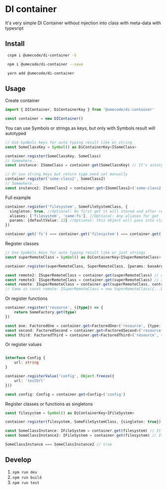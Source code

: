 # DI container

It's very simple DI Container without injection into class with meta-data with typesript

## Install

```sh
 cnpm i @umecode/di-container -S
```

```sh
 npm i @umecode/di-container --save
```

```sh
 yarn add @umecode/di-container
```

## Usage

Create container
```ts
import { DIContainer, DiContainerKey } from '@umecode/di-container'

const container = new DIContainer()
```

You can use Symbols or strings as keys, but only with Symbols result will autotyped
```ts
// Use Symbols keys for auto typing result like or string
const SomeClassKey = Symbol() as DiContainerKey<ISomeClass>

container.register(SomeClassKey, SomeClass)
// Somewhere...
const instance: ISomeClass = container.get(SomeClassKey) // It's autotyped for ISomeClass becouse of Symbol key

// Or use string keys but return type need set manually
container.register('some-class2', SomeClass2)
// Somewhere...
const instance2: ISomeClass2 = container.get<ISomeClass2>('some-class2')
```

Full example
```ts
container.register('filesystem', SomeFileSystemClass, {
  singleton: true, //Optional: On first get it will stored and after return stored value
  aliases: ['filesystem', 'same-fs'], //Optional: Any aliases for get
  params: {defaultValue: 22} //Optional: this object will pass into class constructor or function call, ignored for other value types
})

container.get('fs') === container.get('filesystem') === container.get('same-fs') // true
```

Register classes
```ts
// Use Symbols keys for auto typing result like or just strings
const superRemoteClass = Symbol() as DiContainerKey<ISuperRemoteClass>

container.register(superRemoteClass, SuperRemoteClass, {params: baseArgObject})

const remote2: ISuperRemoteClass = container.get(superRemoteClass) // other instance of this class
const remote3: ISuperRemoteClass = container.get(superRemoteClass) // another instance of this class
const remote: ISuperRemoteClass = container.get(superRemoteClass, contructorArgObject)
// Same as const remote: ISuperRemoteClass = new SuperRemoteClass({...baseArgObject, ...contructorArgObject)
```
Or register functions
```ts
container.register('resource', ({type}) => {
    return SomeFactory.get(type)
})

const one: FactoredOne = container.get<FactoredOne>('resource', {type: 'first'})
const second: FactoredSecond = container.get<FactoredSecond>('resource', {type: 'second'})
const third: FactoredThird = container.get<FactoredThird>('resource', {type: 'third'})

```
Or register values
```ts

interface Config {
    url: string
}

container.registerValue('config', Object.freeze({
    url: 'testUrl'
}))

const config: Config = container.get<Config>('config')
```
Register classes or functions as singletons
```ts
const filesystem = Symbol() as DiContainerKey<IFileSystem>

container.register(filesystem, SomeFileSystemClass, {singleton: true})

const SomeClassInstance: IFileSystem = container.get(filesystem) // It's autotyped for IFileSystem becouse of Symbol key
const SomeClassInstance2: IFileSystem = container.get(filesystem) // It's autotyped for IFileSystem becouse of Symbol key

SomeClassInstance === SomeClassInstance2 // true
```

## Develop

1. `npm run dev`
1. `npm run build`
1. `npm run test`
